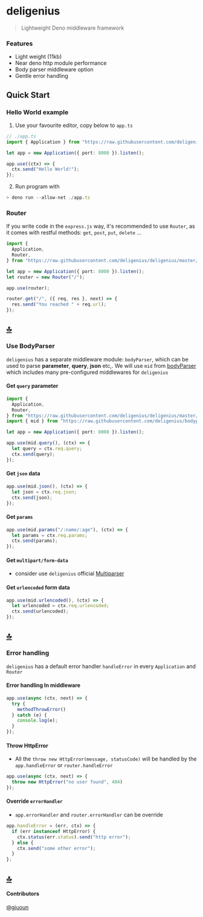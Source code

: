 ﻿# deligenius


> Lightweight Deno middleware framework

### Features

- Light weight (11kb)
- Near deno http module performance
- Body parser middleware option
- Gentle error handling

## Quick Start

### Hello World example

1. Use your favourite editor, copy below to `app.ts`

```ts
// ./app.ts
import { Application } from "https://raw.githubusercontent.com/deligenius/deligenius/master/mod.ts";

let app = new Application({ port: 8000 }).listen();

app.use((ctx) => {
  ctx.send("Hello World!");
});
```

2. Run program with

```ts
> deno run --allow-net ./app.ts
```

### Router


If you write code in the `express.js` way, it's recommended to use `Router`, as it comes with restful methods: `get`, `post`, `put`, `delete` ...

```ts
import {
  Application,
  Router,
} from "https://raw.githubusercontent.com/deligenius/deligenius/master/mod.ts";

let app = new Application({ port: 8000 }).listen();
let router = new Router("/");

app.use(router);

router.get("/", ({ req, res }, next) => {
  res.send("You reached " + req.url);
});
```
## [🔝](#features)

### Use BodyParser



`deligenius` has a separate middleware module: `bodyParser`, which can be used to parse **parameter**, **query**, **json** etc,.
We will use `mid` from [bodyParser](https://github.com/deligenius/bodyparser) which includes many pre-configured middlewares for `deligenius`

#### Get `query` parameter

```ts
import {
  Application,
  Router,
} from "https://raw.githubusercontent.com/deligenius/deligenius/master/mod.ts";
import { mid } from "https://raw.githubusercontent.com/deligenius/bodyparser/master/mod.ts";

let app = new Application({ port: 8000 }).listen();

app.use(mid.query(), (ctx) => {
  let query = ctx.req.query;
  ctx.send(query);
});
```

#### Get `json` data

```ts
app.use(mid.json(), (ctx) => {
  let json = ctx.req.json;
  ctx.send(json);
});
```

#### Get `params`

```ts
app.use(mid.params("/:name/:age"), (ctx) => {
  let params = ctx.req.params;
  ctx.send(params);
});
```

#### Get `multipart/form-data`

  - consider use `deligenius` official [Multiparser](https://github.com/deligenius/multiparser)

#### Get `urlencoded` form data

```ts
app.use(mid.urlencoded(), (ctx) => {
  let urlencoded = ctx.req.urlencoded;
  ctx.send(urlencoded);
});
```
## [🔝](#features)


### Error handling



`deligenius` has a default error handler `handleError` in every ```Application``` and ```Router```

#### Error handling In middleware
```ts
app.use(async (ctx, next) => {
  try {
    methodThrowError()
  } catch (e) {
    console.log(e);
  }
});
```
#### Throw **HttpError**
  - All the ```throw new HttpError(message, statusCode)``` will be handled by the ```app.handleError``` or ```router.handleError```
```ts
app.use(async (ctx, next) => {
  throw new HttpError("no user found", 404)
});
```

#### Override ```errorHandler```
  - ```app.errorHandler``` and ```router.errorHandler``` can be override
```ts
app.handleError = (err, ctx) => {
  if (err instanceof HttpError) {
    ctx.status(err.status).send("http error");
  } else {
    ctx.send("some other error");
  }
};
```
## [🔝](#features)

#### Contributors
[@gjuoun](https://github.com/gjuoun)
